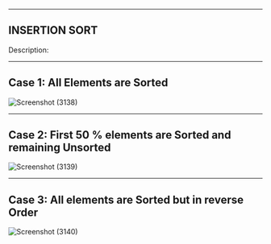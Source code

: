 --------------
INSERTION SORT
--------------

Description: 

-------------------------------
Case 1: All Elements are Sorted
-------------------------------

![Screenshot (3138)](https://user-images.githubusercontent.com/91931504/207940269-b064acf8-eab6-4a61-a8fb-5eb13f7146ab.png)

-------------------------------------------------------------
Case 2: First 50 % elements are Sorted and remaining Unsorted
-------------------------------------------------------------

![Screenshot (3139)](https://user-images.githubusercontent.com/91931504/207940328-19be312c-276d-41b0-9ec5-25c5e9010507.png)

----------------------------------------------------
Case 3: All elements are Sorted but in reverse Order
----------------------------------------------------

![Screenshot (3140)](https://user-images.githubusercontent.com/91931504/207940451-042a646a-c13b-43ce-974f-69c2f20ffc17.png)
